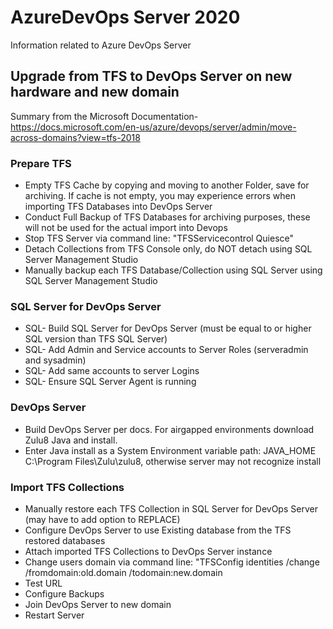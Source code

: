 # AzureDevOps Server 2020
Information related to Azure DevOps Server

## Upgrade from TFS to DevOps Server on new hardware and new domain ##
Summary from the Microsoft Documentation- https://docs.microsoft.com/en-us/azure/devops/server/admin/move-across-domains?view=tfs-2018

### Prepare TFS ###
* Empty TFS Cache by copying and moving to another Folder, save for archiving. If cache is not empty, you may experience errors when importing TFS Databases into DevOps Server
* Conduct Full Backup of TFS Databases for archiving purposes, these will not be used for the actual import into Devops
* Stop TFS Server via command line: "TFSServicecontrol Quiesce"
* Detach Collections from TFS Console only, do NOT detach using SQL Server Management Studio
* Manually backup each TFS Database/Collection using SQL Server using SQL Server Management Studio

### SQL Server for DevOps Server ###
* SQL- Build SQL Server for DevOps Server (must be equal to or higher SQL version than TFS SQL Server)
* SQL- Add Admin and Service accounts to Server Roles (serveradmin and sysadmin)
* SQL- Add same accounts to server Logins
* SQL- Ensure SQL Server Agent is running

### DevOps Server ###
* Build DevOps Server per docs. For airgapped environments download Zulu8 Java and install. 
* Enter Java install as a System Environment variable path: JAVA_HOME C:\Program Files\Zulu\zulu8\, otherwise server may not recognize install

### Import TFS Collections ###
* Manually restore each TFS Collection in SQL Server for DevOps Server (may have to add option to REPLACE)
* Configure DevOps Server to use Existing database from the TFS restored databases
* Attach imported TFS Collections to DevOps Server instance
* Change users domain via command line: "TFSConfig identities /change /fromdomain:old.domain /todomain:new.domain
* Test URL
* Configure Backups
* Join DevOps Server to new domain
* Restart Server




